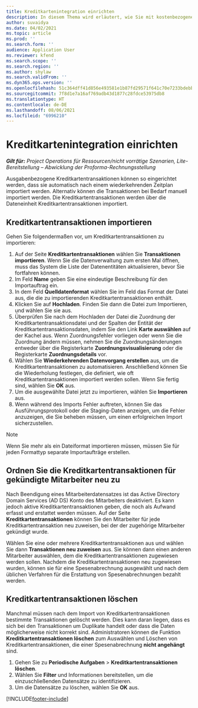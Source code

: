 ```yaml
---
title: Kreditkartenintegration einrichten
description: In diesem Thema wird erläutert, wie Sie mit kostenbezogenen Kreditkartentransaktionen arbeiten.
author: suvaidya
ms.date: 04/02/2021
ms.topic: article
ms.prod: ''
ms.search.form: ''
audience: Application User
ms.reviewer: kfend
ms.search.scope: ''
ms.search.region: ''
ms.author: shylaw
ms.search.validFrom: ''
ms.dyn365.ops.version: ''
ms.openlocfilehash: 51c364dff41d856e493581e1b87fd29571f641c70e7233bdebb910efbc64b983
ms.sourcegitcommit: 7f8d1e7a16af769adb43d1877c28fdce53975db8
ms.translationtype: HT
ms.contentlocale: de-DE
ms.lasthandoff: 08/06/2021
ms.locfileid: "6996210"
---
```

# <a name="set-up-credit-card-integration"></a>Kreditkartenintegration einrichten

_**Gilt für:** Project Operations für Ressourcen/nicht vorrätige Szenarien, Lite-Bereitstellung – Abwicklung der Proforma-Rechnungsstellung_

Ausgabenbezogene Kreditkartentransaktionen können so eingerichtet werden, dass sie automatisch nach einem wiederkehrenden Zeitplan importiert werden. Alternativ können die Transaktionen bei Bedarf manuell importiert werden. Die Kreditkartentransaktionen werden über die Dateneinheit Kreditkartentransaktionen importiert.

## <a name="import-credit-card-transactions"></a>Kreditkartentransaktionen importieren

Gehen Sie folgendermaßen vor, um Kreditkartentransaktionen zu importieren:

1. Auf der Seite **Kreditkartentransaktionen** wählen Sie **Transaktionen importieren**. Wenn Sie die Datenverwaltung zum ersten Mal öffnen, muss das System die Liste der Datenentitäten aktualisieren, bevor Sie fortfahren können.
2. Im Feld **Name** geben Sie eine eindeutige Beschreibung für den Importauftrag ein.
3. In dem Feld **Quelldatenformat** wählen Sie im Feld das Format der Datei aus, die die zu importierenden Kreditkartentransaktionen enthält.
4. Klicken Sie auf **Hochladen**. Finden Sie dann die Datei zum Importieren, und wählen Sie sie aus.
5. Überprüfen Sie nach dem Hochladen der Datei die Zuordnung der Kreditkartentransaktionsdatei und der Spalten der Entität der Kreditkartentransaktionsdaten, indem Sie den Link **Karte auswählen** auf der Kachel aus. Wenn Zuordnungsfehler vorliegen oder wenn Sie die Zuordnung ändern müssen, nehmen Sie die Zuordnungsänderungen entweder über die Registerkarte **Zuordnungsvisualisierung** oder die Registerkarte **Zuordnungsdetails** vor.
6. Wählen Sie **Wiederkehrenden Datenvorgang erstellen** aus, um die Kreditkartentransaktionen zu automatisieren. Anschließend können Sie die Wiederholung festlegen, die definiert, wie oft Kreditkartentransaktionen importiert werden sollen. Wenn Sie fertig sind, wählen Sie **OK** aus.
7. Um die ausgewählte Datei jetzt zu importieren, wählen Sie **Importieren** aus.
8. Wenn während des Imports Fehler auftreten, können Sie das Ausführungsprotokoll oder die Staging-Daten anzeigen, um die Fehler anzuzeigen, die Sie beheben müssen, um einen erfolgreichen Import sicherzustellen.

> [!NOTE]
> Wenn Sie mehr als ein Dateiformat importieren müssen, müssen Sie für jeden Formattyp separate Importaufträge erstellen.

## <a name="reassign-the-credit-card-transactions-for-terminated-employees"></a>Ordnen Sie die Kreditkartentransaktionen für gekündigte Mitarbeiter neu zu

Nach Beendigung eines Mitarbeiterdatensatzes ist das Active Directory Domain Services (AD DS) Konto des Mitarbeiters deaktiviert. Es kann jedoch aktive Kreditkartentransaktionen geben, die noch als Aufwand erfasst und erstattet werden müssen. Auf der Seite **Kreditkartentransaktionen** können Sie den Mitarbeiter für jede Kreditkartentransaktion neu zuweisen, bei der der zugehörige Mitarbeiter gekündigt wurde.

Wählen Sie eine oder mehrere Kreditkartentransaktionen aus und wählen Sie dann **Transaktionen neu zuweisen** aus. Sie können dann einen anderen Mitarbeiter auswählen, dem die Kreditkartentransaktionen zugewiesen werden sollen. Nachdem die Kreditkartentransaktionen neu zugewiesen wurden, können sie für eine Spesenabrechnung ausgewählt und nach dem üblichen Verfahren für die Erstattung von Spesenabrechnungen bezahlt werden.

## <a name="delete-credit-card-transactions"></a>Kreditkartentransaktionen löschen 

Manchmal müssen nach dem Import von Kreditkartentransaktionen bestimmte Transaktionen gelöscht werden. Dies kann daran liegen, dass es sich bei den Transaktionen um Duplikate handelt oder dass die Daten möglicherweise nicht korrekt sind. Administratoren können die Funktion **Kreditkartentransaktionen löschen** zum Auswählen und Löschen von Kreditkartentransaktionen, die einer Spesenabrechnung **nicht angehängt** sind. 

1. Gehen Sie zu **Periodische Aufgaben** > **Kreditkartentransaktionen löschen**.
2. Wählen Sie **Filter** und Informationen bereitstellen, um die einzuschließenden Datensätze zu identifizieren.
3. Um die Datensätze zu löschen, wählen Sie **OK** aus. 

[!INCLUDE[footer-include](../includes/footer-banner.md)]
